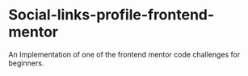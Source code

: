 # Social-links-profile-frontend-mentor
An Implementation of one of the frontend mentor code challenges for beginners.
